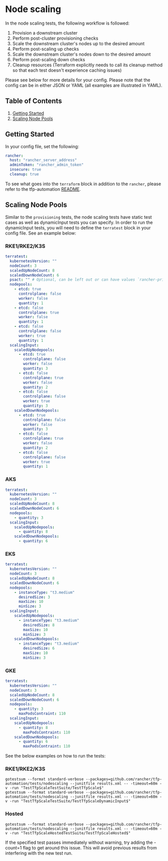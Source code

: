 # Node scaling

In the node scaling tests, the following workflow is followed:

1. Provision a downstream cluster
2. Perform post-cluster provisioning checks
3. Scale the downstream cluster's nodes up to the desired amount
4. Perform post-scaling up checks
5. Scale the downstream cluster's nodes down to the desired amount
6. Perform post-scaling down checks
7. Cleanup resources (Terraform explicitly needs to call its cleanup method so that each test doesn't experience caching issues)

Please see below for more details for your config. Please note that the config can be in either JSON or YAML (all examples are illustrated in YAML).

## Table of Contents
1. [Getting Started](#Getting-Started)
2. [Scaling Node Pools](#Scaling-Node-Pools)

## Getting Started
In your config file, set the following:
```yaml
rancher:
  host: "rancher_server_address"
  adminToken: "rancher_admin_token"
  insecure: true
  cleanup: true
```

To see what goes into the `terraform` block in addition to the `rancher`, please refer to the tfp-automation [README](../../README.md).

## Scaling Node Pools
Similar to the `provisioning` tests, the node scaling tests have static test cases as well as dynamicInput tests you can specify. In order to run the dynamicInput tests, you will need to define the `terratest` block in your config file. See an example below:

### RKE1/RKE2/K3S

```yaml
terratest:
  kubernetesVersion: ""
  nodeCount: 3
  scaledUpNodeCount: 8
  scaledDownNodeCount: 6
  psact: "" # Optional, can be left out or can have values `rancher-privileged` or `rancher-restricted`
  nodepools:
    - etcd: true
      controlplane: false
      worker: false
      quantity: 1
    - etcd: false
      controlplane: true
      worker: false
      quantity: 1
    - etcd: false
      controlplane: false
      worker: true
      quantity: 1
  scalingInput:
    scaledUpNodepools:
      - etcd: true
        controlplane: false
        worker: false
        quantity: 3
      - etcd: false
        controlplane: true
        worker: false
        quantity: 2
      - etcd: false
        controlplane: false
        worker: true
        quantity: 3
    scaledDownNodepools:
      - etcd: true
        controlplane: false
        worker: false
        quantity: 3
      - etcd: false
        controlplane: true
        worker: false
        quantity: 2
      - etcd: false
        controlplane: false
        worker: true
        quantity: 1
  ```

### AKS

```yaml
terratest:
  kubernetesVersion: ""
  nodeCount: 3
  scaledUpNodeCount: 8
  scaledDownNodeCount: 6
  nodepools:
    - quantity: 3
  scalingInput:
    scaledUpNodepools:
      - quantity: 8
    scaledDownNodepools:
      - quantity: 6
```

### EKS

```yaml
terratest:
  kubernetesVersion: ""
  nodeCount: 3
  scaledUpNodeCount: 8
  scaledDownNodeCount: 6
  nodepools:
    - instanceType: "t3.medium"
      desiredSize: 3
      maxSize: 10
      minSize: 3
  scalingInput:
    scaledUpNodepools:
      - instanceType: "t3.medium"
        desiredSize: 8
        maxSize: 10
        minSize: 3
    scaledDownNodepools:
      - instanceType: "t3.medium"
        desiredSize: 6
        maxSize: 10
        minSize: 3
```

### GKE

```yaml
terratest:
  kubernetesVersion: ""
  nodeCount: 3
  scaledUpNodeCount: 8
  scaledDownNodeCount: 6
  nodepools:
    - quantity: 3
      maxPodsContraint: 110
  scalingInput:
    scaledUpNodepools:
      - quantity: 8
        maxPodsContraint: 110
    scaledDownNodepools:
      - quantity: 6
        maxPodsContraint: 110
```

See the below examples on how to run the tests:

### RKE1/RKE2/K3S

`gotestsum --format standard-verbose --packages=github.com/rancher/tfp-automation/tests/nodescaling --junitfile results.xml -- -timeout=60m -v -run "TestTfpScaleTestSuite/TestTfpScale$"` \
`gotestsum --format standard-verbose --packages=github.com/rancher/tfp-automation/tests/nodescaling --junitfile results.xml -- -timeout=60m -v -run "TestTfpScaleTestSuite/TestTfpScaleDynamicInput$"`

### Hosted

`gotestsum --format standard-verbose --packages=github.com/rancher/tfp-automation/tests/nodescaling --junitfile results.xml -- -timeout=60m -v -run "TestTfpScaleHostedTestSuite/TestTfpScaleHosted$"`

If the specified test passes immediately without warning, try adding the -count=1 flag to get around this issue. This will avoid previous results from interfering with the new test run.
